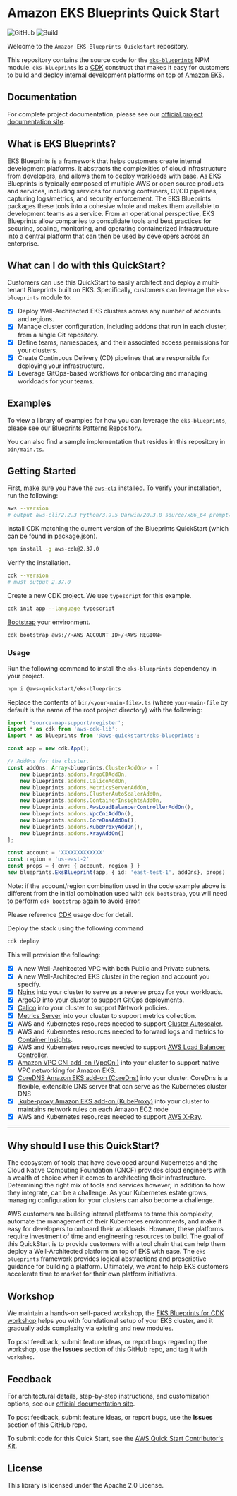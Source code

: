 
# Amazon EKS Blueprints Quick Start

![GitHub](https://img.shields.io/github/license/aws-quickstart/cdk-eks-blueprints)
![Build](https://codebuild.us-west-2.amazonaws.com/badges?uuid=eyJlbmNyeXB0ZWREYXRhIjoiTWxBQzVUcTBvdSsvbE9mR0ZWeTJjbi96OUpBREorSG51UjMzQ1UyNXdmUzZ2dUJoTkhIODFJWjN2QjRGcnhWS0pYLzFQRU5uOThiUEp1WjEzS0htbUpVPSIsIml2UGFyYW1ldGVyU3BlYyI6IlRkUFRoTWtjdElBMkR5NEMiLCJtYXRlcmlhbFNldFNlcmlhbCI6MX0%3D&branch=main)

Welcome to the `Amazon EKS Blueprints Quickstart` repository.

This repository contains the source code for the [`eks-blueprints`](https://www.npmjs.com/package/@aws-quickstart/eks-blueprints) NPM module. `eks-blueprints` is a [CDK](https://aws.amazon.com/cdk/) construct that makes it easy for customers to build and deploy internal development platforms  on top of [Amazon EKS](https://aws.amazon.com/eks/).

## Documentation

For complete project documentation, please see our [official project documentation site](https://aws-quickstart.github.io/cdk-eks-blueprints/).

## What is EKS Blueprints?

EKS Blueprints is a framework that helps customers create internal development platforms. It abstracts the complexities of cloud infrastructure from developers, and allows them to deploy workloads with ease. As EKS Blueprints is typically composed of multiple AWS or open source products and services, including services for running containers, CI/CD pipelines, capturing logs/metrics, and security enforcement. The EKS Blueprints packages these tools into a cohesive whole and makes them available to development teams as a service. From an operational perspective, EKS Blueprints allow companies to consolidate tools and best practices for securing, scaling, monitoring, and operating containerized infrastructure into a central platform that can then be used by developers across an enterprise.

## What can I do with this QuickStart?

Customers can use this QuickStart to easily architect and deploy a multi-tenant Blueprints built on EKS. Specifically, customers can leverage the `eks-blueprints` module to:

- [x] Deploy Well-Architected EKS clusters across any number of accounts and regions.
- [x] Manage cluster configuration, including addons that run in each cluster, from a single Git repository.
- [x] Define teams, namespaces, and their associated access permissions for your clusters.
- [x] Create Continuous Delivery (CD) pipelines that are responsible for deploying your infrastructure.
- [x] Leverage GitOps-based workflows for onboarding and managing workloads for your teams.

## Examples

To view a library of examples for how you can leverage the `eks-blueprints`, please see our [Blueprints Patterns Repository](https://github.com/aws-samples/cdk-eks-blueprints-patterns).

You can also find a sample implementation that resides in this repository in `bin/main.ts`.

## Getting Started

First, make sure you have the [`aws-cli`](https://docs.aws.amazon.com/cli/latest/userguide/install-cliv2.html) installed. To verify your installation, run the following:

```bash
aws --version
# output aws-cli/2.2.3 Python/3.9.5 Darwin/20.3.0 source/x86_64 prompt/off
```

Install CDK matching the current version of the Blueprints QuickStart (which can be found in package.json).

```bash
npm install -g aws-cdk@2.37.0
```

Verify the installation.

```bash
cdk --version
# must output 2.37.0
```

Create a new CDK project. We use `typescript` for this example.

```bash
cdk init app --language typescript
```

[Bootstrap](https://docs.aws.amazon.com/cdk/latest/guide/bootstrapping.html) your environment.

```bash
cdk bootstrap aws://<AWS_ACCOUNT_ID>/<AWS_REGION>
```

### Usage

Run the following command to install the `eks-blueprints` dependency in your project.

```sh
npm i @aws-quickstart/eks-blueprints
```

Replace the contents of `bin/<your-main-file>.ts` (where `your-main-file` by default is the name of the root project directory) with the following:

```typescript
import 'source-map-support/register';
import * as cdk from 'aws-cdk-lib';
import * as blueprints from '@aws-quickstart/eks-blueprints';

const app = new cdk.App();

// AddOns for the cluster.
const addOns: Array<blueprints.ClusterAddOn> = [
    new blueprints.addons.ArgoCDAddOn,
    new blueprints.addons.CalicoAddOn,
    new blueprints.addons.MetricsServerAddOn,
    new blueprints.addons.ClusterAutoScalerAddOn,
    new blueprints.addons.ContainerInsightsAddOn,
    new blueprints.addons.AwsLoadBalancerControllerAddOn(),
    new blueprints.addons.VpcCniAddOn(),
    new blueprints.addons.CoreDnsAddOn(),
    new blueprints.addons.KubeProxyAddOn(),
    new blueprints.addons.XrayAddOn()
];

const account = 'XXXXXXXXXXXXX'
const region = 'us-east-2'
const props = { env: { account, region } }
new blueprints.EksBlueprint(app, { id: 'east-test-1', addOns}, props)
```

Note: if the account/region combination used in the code example above is different from the initial combination used with `cdk bootstrap`, you will need to perform `cdk bootstrap` again to avoid error.

Please reference [CDK](https://docs.aws.amazon.com/cdk/latest/guide/home.html) usage doc for detail.

Deploy the stack using the following command

```sh
cdk deploy
```

This will provision the following:

- [x] A new Well-Architected VPC with both Public and Private subnets.
- [x] A new Well-Architected EKS cluster in the region and account you specify.
- [x] [Nginx](https://kubernetes.github.io/ingress-nginx/deploy/) into your cluster to serve as a reverse proxy for your workloads. 
- [x] [ArgoCD](https://argoproj.github.io/argo-cd/) into your cluster to support GitOps deployments. 
- [x] [Calico](https://docs.projectcalico.org/getting-started/kubernetes/) into your cluster to support Network policies.
- [x] [Metrics Server](https://github.com/kubernetes-sigs/metrics-server) into your cluster to support metrics collection.
- [x] AWS and Kubernetes resources needed to support [Cluster Autoscaler](https://docs.aws.amazon.com/eks/latest/userguide/cluster-autoscaler.html).
- [x] AWS and Kubernetes resources needed to forward logs and metrics to [Container Insights](https://docs.aws.amazon.com/AmazonCloudWatch/latest/monitoring/deploy-container-insights-EKS.html).
- [x] AWS and Kubernetes resources needed to support [AWS Load Balancer Controller](https://docs.aws.amazon.com/eks/latest/userguide/aws-load-balancer-controller.html).
- [x] [Amazon VPC CNI add-on (VpcCni)](https://docs.aws.amazon.com/eks/latest/userguide/managing-vpc-cni.html) into your cluster to support native VPC networking for Amazon EKS.
- [x] [CoreDNS Amazon EKS add-on (CoreDns)](https://docs.aws.amazon.com/eks/latest/userguide/managing-coredns.html) into your cluster. CoreDns is a flexible, extensible DNS server that can serve as the Kubernetes cluster DNS
- [x] [ kube-proxy Amazon EKS add-on (KubeProxy)](https://docs.aws.amazon.com/eks/latest/userguide/managing-kube-proxy.html) into your cluster to maintains network rules on each Amazon EC2 node
- [x] AWS and Kubernetes resources needed to support [AWS X-Ray](https://aws.amazon.com/xray/).

---

## Why should I use this QuickStart?  

The ecosystem of tools that have developed around Kubernetes and the Cloud Native Computing Foundation (CNCF) provides cloud engineers with a wealth of choice when it comes to architecting their infrastructure. Determining the right mix of tools and services however, in addition to how they integrate, can be a challenge. As your Kubernetes estate grows, managing configuration for your clusters can also become a challenge.

AWS customers are building internal platforms to tame this complexity, automate the management of their Kubernetes environments, and make it easy for developers to onboard their workloads. However, these platforms require investment of time and engineering resources to build. The goal of this QuickStart is to provide customers with a tool chain that can help them deploy a Well-Architected platform on top of EKS with ease. The `eks-blueprints` framework provides logical abstractions and prescriptive guidance for building a platform. Ultimately, we want to help EKS customers accelerate time to market for their own platform initiatives.

## Workshop

We maintain a hands-on self-paced workshop, the [EKS Blueprints for CDK workshop](https://catalog.workshops.aws/eks-blueprints-for-cdk/en-US) helps you with foundational setup of your EKS cluster, and it gradually adds complexity via existing and new modules.

To post feedback, submit feature ideas, or report bugs regarding the workshop, use the **Issues** section of this GitHub repo, and tag it with `workshop`.

## Feedback

For architectural details, step-by-step instructions, and customization options, see our [official documentation site](https://aws-quickstart.github.io/cdk-eks-blueprints/).

To post feedback, submit feature ideas, or report bugs, use the **Issues** section of this GitHub repo.

To submit code for this Quick Start, see the [AWS Quick Start Contributor's Kit](https://aws-quickstart.github.io/).

## License

This library is licensed under the Apache 2.0 License.
